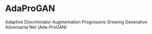 # AdaProGAN
Adaptive Discriminator Augmentation Progressive Growing Generative Adversarial Net (Ada-ProGAN)
